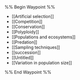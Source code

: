 %% Begin Waypoint %%
- [[Artificial selection]]
- [[Competition]]
- [[Conservation]]
- [[Polyploidy]]
- [[Populations and ecosystems]]
- [[Predation]]
- [[Sampling techniques]]
- [[succession]]
- [[Untitled]]
- [[Variation in population size]]

%% End Waypoint %%
